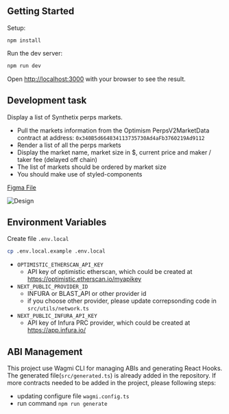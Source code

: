 ## Getting Started

Setup:

`npm install`

Run the dev server:

```bash
npm run dev
```

Open [http://localhost:3000](http://localhost:3000) with your browser to see the result.

## Development task

Display a list of Synthetix perps markets.

- Pull the markets information from the Optimism PerpsV2MarketData contract at address: `0x340B5d664834113735730Ad4aFb3760219Ad9112`
- Render a list of all the perps markets
- Display the market name, market size in $, current price and maker / taker fee (delayed off chain)
- The list of markets should be ordered by market size
- You should make use of styled-components

[Figma File](https://www.figma.com/file/zxzYWNqKSnjGSnXd5tYIDN/Markets-List?type=design&node-id=0%3A1&t=iM2wd9Y4mCMPJ7H7-1)

![Design](public/markets-list.png)

## Environment Variables

Create file `.env.local`

```bash
cp .env.local.example .env.local
```

- `OPTIMISTIC_ETHERSCAN_API_KEY`
  - API key of optimistic etherscan, which could be created at https://optimistic.etherscan.io/myapikey
- `NEXT_PUBLIC_PROVIDER_ID`
  - INFURA or BLAST_API or other provider id
  - if you choose other provider, please update correpsonding code in `src/utils/network.ts`
- `NEXT_PUBLIC_INFURA_API_KEY`
  - API key of Infura PRC provider, which could be created at https://app.infura.io/

## ABI Management

This project use Wagmi CLI for managing ABIs and generating React Hooks. The generated file(`src/generated.ts`) is already added in the repository. If more contracts needed to be added in the project, please following steps:

- updating configure file `wagmi.config.ts`
- run command `npm run generate`
